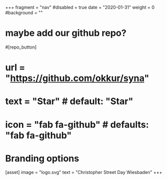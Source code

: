 +++
fragment = "nav"
#disabled = true
date = "2020-01-31"
weight = 0
#background = ""

# maybe add our github repo?
#[repo_button]
#  url = "https://github.com/okkur/syna"
#  text = "Star" # default: "Star"
#  icon = "fab fa-github" # defaults: "fab fa-github"

# Branding options
[asset]
  image = "logo.svg"
  text = "Christopher Street Day Wiesbaden"
+++
